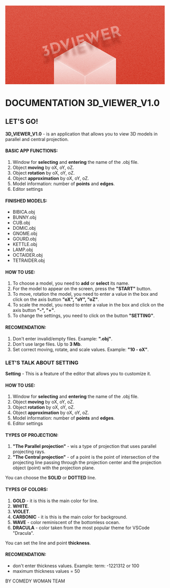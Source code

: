 ![3D_V_app](3DViewer.png)
# **DOCUMENTATION 3D\_VIEWER\_V1.0**
## **LET'S GO!**
**3D\_VIEWER\_V1.0** - is an application that allows you to view 3D models in parallel and central projection. 

#### **BASIC APP FUNCTIONS:**
1. Window for **selecting** and **entering** the name of the .obj file.
1. Object **moving** by oX, oY, oZ.
1. Object **rotation** by oX, oY, oZ.
1. Object **approximation** by oX, oY, oZ.
1. Model information: number of **points** and **edges**.
1. Editor settings
#### **FINISHED MODELS:**
- BIBICA.obj
- BUNNY.obj
- CUB.obj
- DOMIC.obj
- GNOME.obj
- GOURD.obj
- KETTLE.obj
- LAMP.obj
- OCTAIDER.obj
- TETRAIDER.obj
#### **HOW TO USE:**
1. To choose a model, you need to **add** or **select** its name.
1. For the model to appear on the screen, press the **"START"** button.
1. To move, rotation the model, you need to enter a value in the box and click on the axis button **"oX", "oY", "oZ"**.
1. To scale the model, you need to enter a value in the box and click on the axis button **"-", "+"**.
1. To change the settings, you need to click on the button **"SETTING"**.
#### **RECOMENDATION:**
1. Don't enter invalid/empty files. Example: **".obj"**.
1. Don't use large files. Up to **3 Mb**.
1. Set correct moving, rotate, and scale values. Example: **"10 - oX"**.
### **LET'S TALK ABOUT SETTING**
**Setting** - This is a feature of the editor that allows you to customize it.

#### **HOW TO USE:**
1. Window for **selecting** and **entering** the name of the .obj file.
1. Object **moving** by oX, oY, oZ.
1. Object **rotation** by oX, oY, oZ.
1. Object **approximation** by oX, oY, oZ.
1. Model information: number of **points** and **edges**.
1. Editor settings
#### **TYPES OF PROJECTION:**
1. **"The Parallel projection"** - wis a type of projection that uses parallel projecting rays.
1. **"The Central projection"** - of a point is the point of intersection of the projecting line passing through the projection center and the projection object (point) with the projection plane.

You can choose the **SOLID** or **DOTTED** line. 
#### **TYPES OF COLORS:**
1. **GOLD** - it is this is the main color for line.
1. **WHITE**.
1. **VIOLET**.
1. **CARBONIC** - it is this is the main color for background.
1. **WAVE** - color reminiscent of the bottomless ocean.
1. **DRACULA** - color taken from the most popular theme for VSCode "Dracula".

You can set the line and point **thickness**. 
#### **RECOMENDATION:**
- don't enter thickness values. Example: term: -1221312 or 100
- maximum thickness values = 50

BY COMEDY WOMAN TEAM
